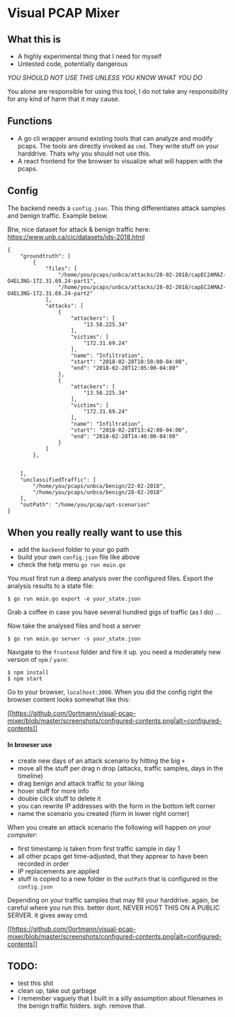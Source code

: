 Visual PCAP Mixer
=================

## What this is

- A highly experimental thing that I need for myself
- Untested code, potentially dangerous

*YOU SHOULD NOT USE THIS UNLESS YOU KNOW WHAT YOU DO*

You alone are responsible for using this tool, I do not take any responsibility for any kind of harm that it may cause.


## Functions

- A go cli wrapper around existing tools that can analyze and modify pcaps. The tools are directly invoked as `cmd`. They write stuff on your harddrive. Thats why you should not use this.
- A react frontend for the browser to visualize what will happen with the pcaps.

## Config

The backend needs a `config.json`. This thing differentiates attack samples and benign traffic. Example below.

Btw, nice dataset for attack & benign traffic here: https://www.unb.ca/cic/datasets/ids-2018.html 

```
{
    "groundtruth": [
        {
            "files": [
                "/home/you/pcaps/unbca/attacks/28-02-2018/capEC2AMAZ-O4EL3NG-172.31.69.24-part1",
                "/home/you/pcaps/unbca/attacks/28-02-2018/capEC2AMAZ-O4EL3NG-172.31.69.24-part2"
            ],
            "attacks": [
                {
                    "attackers": [
                        "13.58.225.34"
                    ],
                    "victims": [
                        "172.31.69.24"
                    ],
                    "name": "Infiltration",
                    "start": "2018-02-28T10:50:00-04:00",
                    "end": "2018-02-28T12:05:00-04:00"
                },
                {
                    "attackers": [
                        "13.58.225.34"
                    ],
                    "victims": [
                        "172.31.69.24"
                    ],
                    "name": "Infiltration",
                    "start": "2018-02-28T13:42:00-04:00",
                    "end": "2018-02-28T14:40:00-04:00"
                }
            ]
        },
        

    ],
    "unclassifiedTraffic": [
        "/home/you/pcaps/unbca/benign/22-02-2018",
        "/home/you/pcaps/unbca/benign/28-02-2018"
    ],
    "outPath": "/home/you/pcap/apt-scenarios"
}
```


## When you really really want to use this

- add the `backend` folder to your go path
- build your own `config.json` file like above
- check the help menu `go run main.go`

You *must* first run a deep analysis over the configured files. Export the analysis results to a state file:

    $ go run main.go export -e your_state.json

Grab a coffee in case you have several hundred gigs of traffic (as I do) ...

Now take the analysed files and host a server

    $ go run main.go server -s your_state.json

Navigate to the `frontend` folder and fire it up. you need a moderately new version of `npm` / `yarn`:

    $ npm install
    $ npm start

Go to your browser, `localhost:3000`. When you did the config right the browser content looks somewhat like this:

[[https://github.com/0ortmann/visual-pcap-mixer/blob/master/screenshots/configured-contents.png|alt=configured-contents]]

#### In browser use

- create new days of an attack scenario by hitting the big `+`
- move all the stuff per drag n drop (attacks, traffic samples, days in the timeline)
- drag benign and attack traffic to your liking
- hover stuff for more info
- double click stuff to delete it
- you can rewrite IP addresses with the form in the bottom left corner
- name the scenario you created (form in lower right corner)

When you create an attack scenario the following will happen *on your computer*:

- first timestamp is taken from first traffic sample in day 1
- all other pcaps get time-adjusted, that they apprear to have been recorded in order
- IP replacements are applied
- stuff is copied to a new folder in the `outPath` that is configured in the `config.json`

Depending on your traffic samples that may fill your harddrive. again, be careful where you run this. better dont. NEVER HOST THIS ON A PUBLIC SERVER. it gives away cmd. 

[[https://github.com/0ortmann/visual-pcap-mixer/blob/master/screenshots/configured-contents.png|alt=configured-contents]]



## TODO:

- test this shit
- clean up, take out garbage
- I remember vaguely that I built in a silly assumption about filenames in the benign traffic folders. sigh. remove that.